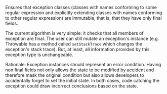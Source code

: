 Ensures that exception classes (classes with names conforming to some regular expression and explicitly extending classes with names conforming to other regular expression) are immutable, that is, that they have only final fields.

The current algorithm is very simple: it checks that all members of exception are final. The user can still mutate an exception's instance (e.g. Throwable has a method called `setStackTrace` which changes the exception's stack trace). But, at least, all information provided by this exception type is unchangeable.

Rationale: Exception instances should represent an error condition. Having non final fields not only allows the state to be modified by accident and therefore mask the original condition but also allows developers to accidentally forget to set the initial state. In both cases, code catching the exception could draw incorrect conclusions based on the state.